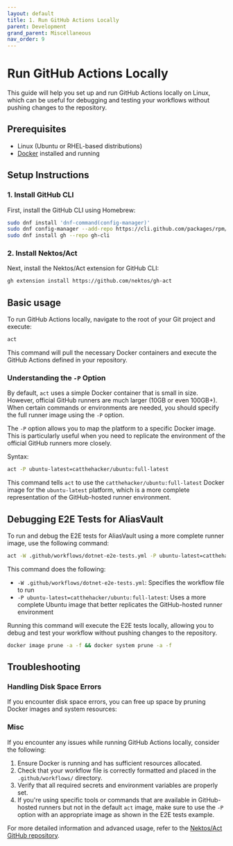 ```yaml
---
layout: default
title: 1. Run GitHub Actions Locally
parent: Development
grand_parent: Miscellaneous
nav_order: 9
---
```


# Run GitHub Actions Locally

This guide will help you set up and run GitHub Actions locally on Linux, which can be useful for debugging and testing your workflows without pushing changes to the repository.

## Prerequisites

- Linux (Ubuntu or RHEL-based distributions)
- [Docker](https://www.docker.com/) installed and running

## Setup Instructions

### 1. Install GitHub CLI

First, install the GitHub CLI using Homebrew:

```bash
sudo dnf install 'dnf-command(config-manager)'
sudo dnf config-manager --add-repo https://cli.github.com/packages/rpm/gh-cli.repo
sudo dnf install gh --repo gh-cli
```

### 2. Install Nektos/Act

Next, install the Nektos/Act extension for GitHub CLI:

```bash
gh extension install https://github.com/nektos/gh-act
```

## Basic usage

To run GitHub Actions locally, navigate to the root of your Git project and execute:

```bash
act
```

This command will pull the necessary Docker containers and execute the GitHub Actions defined in your repository.

### Understanding the `-P` Option

By default, `act` uses a simple Docker container that is small in size. However, official GitHub runners are much larger (10GB or even 100GB+). When certain commands or environments are needed, you should specify the full runner image using the `-P` option.

The `-P` option allows you to map the platform to a specific Docker image. This is particularly useful when you need to replicate the environment of the official GitHub runners more closely.

Syntax:
```bash
act -P ubuntu-latest=catthehacker/ubuntu:full-latest
```

This command tells `act` to use the `catthehacker/ubuntu:full-latest` Docker image for the `ubuntu-latest` platform, which is a more complete representation of the GitHub-hosted runner environment.

## Debugging E2E Tests for AliasVault

To run and debug the E2E tests for AliasVault using a more complete runner image, use the following command:

```bash
act -W .github/workflows/dotnet-e2e-tests.yml -P ubuntu-latest=catthehacker/ubuntu:full-latest
```

This command does the following:
- `-W .github/workflows/dotnet-e2e-tests.yml`: Specifies the workflow file to run
- `-P ubuntu-latest=catthehacker/ubuntu:full-latest`: Uses a more complete Ubuntu image that better replicates the GitHub-hosted runner environment

Running this command will execute the E2E tests locally, allowing you to debug and test your workflow without pushing changes to the repository.

```bash
docker image prune -a -f && docker system prune -a -f
```

## Troubleshooting

### Handling Disk Space Errors

If you encounter disk space errors, you can free up space by pruning Docker images and system resources:

### Misc

If you encounter any issues while running GitHub Actions locally, consider the following:

1. Ensure Docker is running and has sufficient resources allocated.
2. Check that your workflow file is correctly formatted and placed in the `.github/workflows/` directory.
3. Verify that all required secrets and environment variables are properly set.
4. If you're using specific tools or commands that are available in GitHub-hosted runners but not in the default `act` image, make sure to use the `-P` option with an appropriate image as shown in the E2E tests example.

For more detailed information and advanced usage, refer to the [Nektos/Act GitHub repository](https://github.com/nektos/act).
